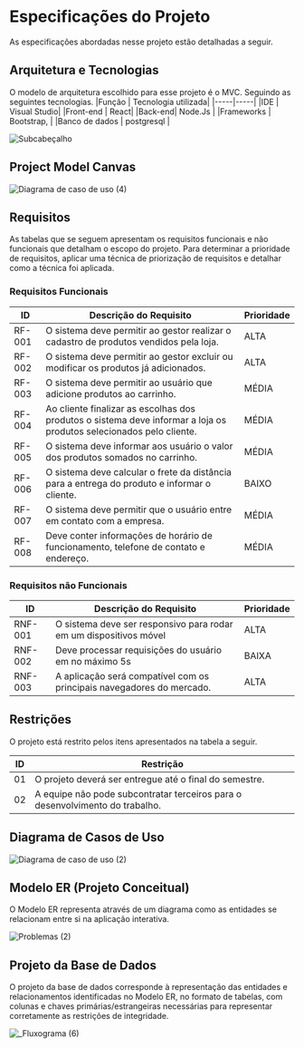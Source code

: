# Especificações do Projeto

As especificações abordadas nesse projeto estão detalhadas a seguir.

## Arquitetura e Tecnologias

O modelo de arquitetura escolhido para esse projeto é o MVC. Seguindo as seguintes tecnologias.
|Função | Tecnologia utilizada|
|-----|-----|
|IDE | Visual Studio|
|Front-end | React|
|Back-end| Node.Js |
|Frameworks | Bootstrap, |
|Banco de dados | postgresql |

![Subcabeçalho](https://github.com/ICEI-PUC-Minas-PMV-ADS/pmv-ads-2024-1-e5-proj-empext-t6-econotecmg/assets/103226164/c0c85c9a-e4c0-46f6-8dad-e4fbb659254a)

## Project Model Canvas

![Diagrama de caso de uso (4)](https://github.com/ICEI-PUC-Minas-PMV-ADS/pmv-ads-2024-1-e5-proj-empext-t6-econotecmg/assets/103226164/e50aa290-ec89-4b86-83f7-ba85a2650caa)

## Requisitos

As tabelas que se seguem apresentam os requisitos funcionais e não funcionais que detalham o escopo do projeto. Para determinar a prioridade de requisitos, aplicar uma técnica de priorização de requisitos e detalhar como a técnica foi aplicada.

### Requisitos Funcionais

|ID    | Descrição do Requisito  | Prioridade |
|------|-----------------------------------------|----|
|RF-001| O sistema deve permitir ao gestor realizar o cadastro de produtos vendidos pela loja. | ALTA | 
|RF-002| O sistema deve permitir ao gestor excluir ou modificar os produtos já adicionados.   | ALTA |
|RF-003| O sistema deve permitir ao usuário que adicione produtos ao carrinho.    | MÉDIA |
|RF-004| Ao cliente finalizar as escolhas dos produtos o sistema deve informar a loja os produtos selecionados pelo cliente.    | MÉDIA |
|RF-005| O sistema deve informar aos usuário o valor dos produtos somados no carrinho.    | MÉDIA |
|RF-006| O sistema deve calcular o frete da distância para a entrega do produto e informar o cliente.  | BAIXO |
|RF-007| O sistema deve permitir que o usuário entre em contato com a empresa.    | MÉDIA |
|RF-008| Deve conter informações de horário de funcionamento, telefone de contato e endereço.    | MÉDIA |

### Requisitos não Funcionais

|ID     | Descrição do Requisito  |Prioridade |
|-------|-------------------------|----|
|RNF-001| O sistema deve ser responsivo para rodar em um dispositivos móvel | ALTA | 
|RNF-002| Deve processar requisições do usuário em no máximo 5s |  BAIXA |
|RNF-003| A aplicação será compatível com os principais navegadores do mercado. |  ALTA |


## Restrições

O projeto está restrito pelos itens apresentados na tabela a seguir.

|ID| Restrição                                             |
|--|-------------------------------------------------------|
|01| O projeto deverá ser entregue até o final do semestre. |
|02| A equipe não pode subcontratar terceiros para o desenvolvimento do trabalho.        |


## Diagrama de Casos de Uso

![Diagrama de caso de uso (2)](https://github.com/ICEI-PUC-Minas-PMV-ADS/pmv-ads-2024-1-e5-proj-empext-t6-econotecmg/assets/103226164/9858f415-32c0-466e-ba8a-ed203d944ed7)

## Modelo ER (Projeto Conceitual)

O Modelo ER representa através de um diagrama como as entidades se relacionam entre si na aplicação interativa.

![Problemas  (2)](https://github.com/ICEI-PUC-Minas-PMV-ADS/pmv-ads-2024-1-e5-proj-empext-t6-econotecmg/assets/103226164/2ac3c873-c4a7-4d7f-b4bd-4d1a977d4aa9)



## Projeto da Base de Dados

O projeto da base de dados corresponde à representação das entidades e relacionamentos identificadas no Modelo ER, no formato de tabelas, com colunas e chaves primárias/estrangeiras necessárias para representar corretamente as restrições de integridade.

![_Fluxograma (6)](https://github.com/ICEI-PUC-Minas-PMV-ADS/pmv-ads-2024-1-e5-proj-empext-t6-econotecmg/assets/103226164/61f0580d-baf7-4bcf-802a-d6b56d418955)


